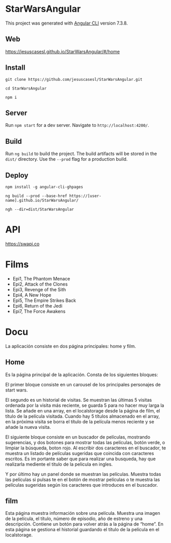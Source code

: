 # StarWarsAngular

This project was generated with [Angular CLI](https://github.com/angular/angular-cli) version 7.3.8.


## Web

https://jesuscasesl.github.io/StarWarsAngular/#/home


## Install

`git clone https://github.com/jesuscasesl/StarWarsAngular.git`

`cd StarWarsAngular`

`npm i`


## Server

Run `npm start` for a dev server. Navigate to `http://localhost:4200/`.


## Build

Run `ng build` to build the project. The build artifacts will be stored in the `dist/` directory. Use the `--prod` flag for a production build.


## Deploy

`npm install -g angular-cli-ghpages`

`ng build --prod --base-href https://[user-name].github.io/StarWarsAngular/`

`ngh --dir=dist/StarWarsAngular`


# API

https://swapi.co


# Films
- Epi1, The Phantom Menace
- Epi2, Attack of the Clones
- Epi3, Revenge of the Sith
- Epi4, A New Hope
- Epi5, The Empire Strikes Back
- Epi6, Return of the Jedi
- Epi7, The Force Awakens


# Docu

La aplicación consiste en dos página principales: home y film.


## Home

Es la página principal de la aplicación. Consta de los siguientes bloques:

El primer bloque consiste en un carousel de los principales personajes de start wars.

El segundo es un historial de visitas. Se muestran las últimas 5 visitas ordenada por la visita más reciente, se guarda 5 para no hacer muy larga la lista. Se añade en una array, en el localstorage desde la página de film, el título de la película visitada. Cuando hay 5 títulos almacenado en el array, en la próxima visita se borra el título de la película menos reciente y se añade la nueva visita.

El siguiente bloque consiste en un buscador de películas, mostrando sugerencias, y dos botones para mostrar todas las películas, botón verde, o limpiar la búsqueda, boton rojo. Al escribir dos caracteres en el buscador, te muestra un listado de películas sugeridas que coincida con caracteres escritos. Es im portante saber que para realizar una busqueda, hay que realizarla mediente el titulo de la pelicula en ingles.

Y por último hay un panel donde se muestran las películas. Muestra todas las películas si pulsas te en el botón de mostrar películas o te muestra las películas sugeridas según los caracteres que introduces en el buscador.


## film

Esta página muestra información sobre una película. Muestra una imagen de la película, el título, número de episodio, año de estreno y una descripción. Contiene un botón para volver atrás a la página de “home”. En esta página se gestiona el historial guardando el título de la película en el localstorage.